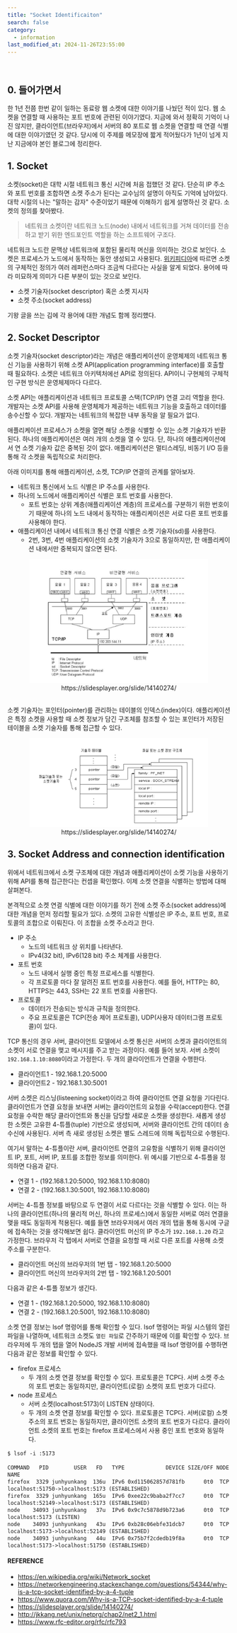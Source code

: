 ```yaml
---
title: "Socket Identificaiton"
search: false
category:
  - information
last_modified_at: 2024-11-26T23:55:00
---
```


<br/>

## 0. 들어가면서

한 1년 전쯤 한번 같이 일하는 동료랑 웹 소켓에 대한 이야기를 나눴던 적이 있다. 웹 소켓을 연결할 때 사용하는 포트 번호에 관련된 이야기였다. 지금에 와서 정확히 기억이 나진 않지만, 클라이언트(브라우저)에서 서버의 80 포트로 웹 소켓을 연결할 때 연결 식별에 대한 이야기였던 것 같다. 당시에 이 주제를 메모장에 짧게 적어뒀다가 1년이 넘게 지난 지금에야 본인 블로그에 정리한다. 

## 1. Socket

소켓(socket)은 대학 시절 네트워크 통신 시간에 처음 접했던 것 같다. 단순히 IP 주소와 포트 번호를 조합하면 소켓 주소가 된다는 교수님의 설명이 아직도 기억에 남아있다. 대학 시절의 나는 "말하는 감자" 수준이었기 때문에 이해하기 쉽게 설명하신 것 같다. 소켓의 정의를 찾아봤다. 

> 네트워크 소켓이란 네트워크 노드(node) 내에서 네트워크를 거쳐 데이터를 전송하고 받기 위한 엔드포인트 역할을 하는 소프트웨어 구조다. 

네트워크 노드란 문맥상 네트워크에 포함된 물리적 머신을 의미하는 것으로 보인다. 소켓은 프로세스가 노드에서 동작하는 동안 생성되고 사용된다. [위키피디아](https://en.wikipedia.org/wiki/Network_socket)에 따르면 소켓의 구체적인 정의가 여러 레퍼런스마다 조금씩 다르다는 사실을 알게 되었다. 용어에 따라 미묘하게 의미가 다른 부분이 있는 것으로 보인다.

- 소켓 기술자(socket descriptor) 혹은 소켓 지시자
- 소켓 주소(socket address)

기왕 글을 쓰는 김에 각 용어에 대한 개념도 함께 정리헀다.

## 2. Socket Descriptor

소켓 기술자(socket descriptor)라는 개념은 애플리케이션이 운영체제의 네트워크 통신 기능을 사용하기 위해 소켓 API(application programming interface)를 호출할 때 필요하다. 소켓은 네트워크 아키텍처에선 API로 정의된다. API이니 구현체의 구체적인 구현 방식은 운영체제마다 다르다.

소켓 API는 애플리케이션과 네트워크 프로토콜 스택(TCP/IP) 연결 고리 역할을 한다. 개발자는 소켓 API를 사용해 운영체제가 제공하는 네트워크 기능을 호출하고 데이터를 송수신할 수 있다. 개발자는 네트워크의 복잡한 내부 동작을 알 필요가 없다.

애플리케이션 프로세스가 소켓을 열면 해당 소켓을 식별할 수 있는 소켓 기술자가 반환된다. 하나의 애플리케이션은 여러 개의 소켓을 열 수 있다. 단, 하나의 애플리케이션에서 연 소켓 기술자 값은 중복된 것이 없다. 애플리케이션은 멀티스레딩, 비동기 I/O 등을 통해 각 소켓을 독립적으로 처리한다.

아래 이미지를 통해 애플리케이션, 소켓, TCP/IP 연결의 관계를 알아보자.

- 네트워크 통신에서 노드 식별은 IP 주소를 사용한다.
- 하나의 노드에서 애플리케이션 식별은 포트 번호를 사용한다.
  - 포트 번호는 상위 계층(애플리케이션 계층)의 프로세스를 구분하기 위한 번호이기 때문에 하나의 노드 내에서 동작하는 애플리케이션은 서로 다른 포트 번호를 사용해야 한다.
- 애플리케이션 내에서 네트워크 통신 연결 식별은 소켓 기술자(sd)를 사용한다.
  - 2번, 3번, 4번 애플리케이션의 소켓 기술자가 3으로 동일하지만, 한 애플리케이션 내에서만 중복되지 않으면 된다.

<div align="center">
  <img src="/images/posts/2024/socket-identification-01.png" width="80%" class="image__border">
</div>
<center>https://slidesplayer.org/slide/14140274/</center>

<br/>

소켓 기술자는 포인터(pointer)를 관리하는 테이블의 인덱스(index)이다. 애플리케이션은 특정 소켓을 사용할 때 소켓 정보가 담긴 구조체를 참조할 수 있는 포인터가 저장된 테이블을 소켓 기술자를 통해 접근할 수 있다.

<div align="center">
  <img src="/images/posts/2024/socket-identification-02.png" width="80%" class="image__border">
</div>
<center>https://slidesplayer.org/slide/14140274/</center>

## 3. Socket Address and connection identification

위에서 네트워크에서 소켓 구조체에 대한 개념과 애플리케이션이 소켓 기능을 사용하기 위해 API를 통해 접근한다는 컨셉을 확인했다. 이제 소켓 연결을 식별하는 방법에 대해 살펴본다. 

본격적으로 소켓 연결 식별에 대한 이야기를 하기 전에 소켓 주소(socket address)에 대한 개념을 먼저 정리할 필요가 있다. 소켓의 고유한 식별성은 IP 주소, 포트 번호, 프로토콜의 조합으로 이뤄진다. 이 조합을 소켓 주소라고 한다.

- IP 주소
  - 노드의 네트워크 상 위치를 나타낸다.
  - IPv4(32 bit), IPv6(128 bit) 주소 체계를 사용한다.
- 포트 번호
  - 노드 내에서 실행 중인 특정 프로세스를 식별한다.
  - 각 프로토콜 마다 잘 알려진 포트 번호를 사용한다. 예를 들어, HTTP는 80, HTTPS는 443, SSH는 22 포트 번호를 사용한다.
- 프로토콜
  - 데이터가 전송되는 방식과 규칙을 정의한다.
  - 주요 프로토콜은 TCP(전송 제어 프로토콜), UDP(사용자 데이터그램 프로토콜)이 있다.

TCP 통신의 경우 서버, 클라이언트 모델에서 소켓 통신은 서버의 소켓과 클라이언트의 소켓이 서로 연결을 맺고 메시지를 주고 받는 과정이다. 예를 들어 보자. 서버 소켓이 `192.168.1.10:8080`이라고 가정한다. 두 개의 클라이언트가 연결을 수행한다.

- 클라이언트1 - 192.168.1.20:5000
- 클라이언트2 - 192.168.1.30:5001

서버 소켓은 리스닝(listeening socket)이라고 하여 클라이언트 연결 요청을 기다린다. 클라이언트가 연결 요청을 보내면 서버는 클라이언트의 요청을 수락(accept)한다. 연결 요청을 수락한 해당 클라이언트와 통신을 담당할 새로운 소켓을 생성한다. 새롭게 생성한 소켓은 고유한 4-튜플(tuple) 기반으로 생성되며, 서버와 클라이언트 간의 데이터 송수신에 사용된다. 서버 측 새로 생성된 소켓은 별도 스레드에 의해 독립적으로 수행된다.

여기서 말하는 4-튜플이란 서버, 클라이언트 연결의 고유함을 식별하기 위해 클라이언트 IP, 포트, 서버 IP, 포트를 조합한 정보를 의미한다. 위 예시를 기반으로 4-튜플을 정의하면 다음과 같다.

- 연결 1 - (192.168.1.20:5000, 192.168.1.10:8080)
- 연결 2 - (192.168.1.30:5001, 192.168.1.10:8080)

서버는 4-튜플 정보를 바탕으로 두 연결이 서로 다르다는 것을 식별할 수 있다. 이는 하나의 클라이언트(하나의 물리적 머신, 하나의 프로세스)에서 동일한 서버로 여러 연결을 맺을 때도 동일하게 적용된다. 예를 들면 브라우저에서 여러 개의 탭을 통해 동시에 구글에 접속하는 것을 생각해보면 쉽다. 클라이언트 머신의 IP 주소가 `192.168.1.20` 라고 가정한다. 브라우저 각 탭에서 서버로 연결을 요청할 때 서로 다른 포트를 사용해 소켓 주소를 구분한다. 

- 클라이언트 머신의 브라우저의 1번 탭 - 192.168.1.20:5000
- 클라이언트 머신의 브라우저의 2번 탭 - 192.168.1.20:5001

다음과 같은 4-튜플 정보가 생긴다.

- 연결 1 - (192.168.1.20:5000, 192.168.1.10:8080)
- 연결 2 - (192.168.1.20:5001, 192.168.1.10:8080)

소켓 연결 정보는 lsof 명령어를 통해 확인할 수 있다. lsof 명령어는 파일 시스템의 열린 파일을 나열하며, 네트워크 소켓도 `열린 파일`로 간주하기 때문에 이를 확인할 수 있다. 브라우저에 두 개의 탭을 열어 NodeJS 개발 서버에 접속했을 때 lsof 명령어를 수행하면 다음과 같은 정보를 확인할 수 있다.

- firefox 프로세스
  - 두 개의 소켓 연결 정보를 확인할 수 있다. 프로토콜은 TCP다. 서버 소켓 주소의 포트 번호는 동일하지만, 클라이언트(로컬) 소켓의 포트 번호가 다르다.
- node 프로세스
  - 서버 소켓(localhost:5173)이 LISTEN 상태이다.
  - 두 개의 소켓 연결 정보를 확인할 수 있다. 프로토콜은 TCP다. 서버(로컬) 소켓 주소의 포트 번호는 동일하지만, 클라이언트 소켓의 포트 번호가 다르다. 클라이언트 소켓의 포트 번호는 firefox 프로세스에서 사용 중인 포트 번호와 동일하다.

```
$ lsof -i :5173

COMMAND   PID        USER   FD   TYPE             DEVICE SIZE/OFF NODE NAME
firefox  3329 junhyunkang  136u  IPv6 0xd115062857d781fb      0t0  TCP localhost:51750->localhost:5173 (ESTABLISHED)
firefox  3329 junhyunkang  165u  IPv6 0xee22c9baba2f7cc7      0t0  TCP localhost:52149->localhost:5173 (ESTABLISHED)
node    34093 junhyunkang   37u  IPv6 0x9c7c5878d9b723a6      0t0  TCP localhost:5173 (LISTEN)
node    34093 junhyunkang   43u  IPv6 0xb28c06ebfe31dcb7      0t0  TCP localhost:5173->localhost:52149 (ESTABLISHED)
node    34093 junhyunkang   44u  IPv6 0x75b7f2cdedb19f8a      0t0  TCP localhost:5173->localhost:51750 (ESTABLISHED)
```

#### REFERENCE

- <https://en.wikipedia.org/wiki/Network_socket>
- <https://networkengineering.stackexchange.com/questions/54344/why-is-a-tcp-socket-identified-by-a-4-tuple>
- <https://www.quora.com/Why-is-a-TCP-socket-identified-by-a-4-tuple>
- <https://slidesplayer.org/slide/14140274/>
- <http://jkkang.net/unix/netprg/chap2/net2_1.html>
- <https://www.rfc-editor.org/rfc/rfc793>
